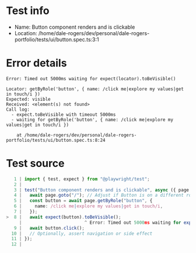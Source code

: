 # Test info

- Name: Button component renders and is clickable
- Location: /home/dale-rogers/dev/personal/dale-rogers-portfolio/tests/ui/button.spec.ts:3:1

# Error details

```
Error: Timed out 5000ms waiting for expect(locator).toBeVisible()

Locator: getByRole('button', { name: /click me|explore my values|get in touch/i })
Expected: visible
Received: <element(s) not found>
Call log:
  - expect.toBeVisible with timeout 5000ms
  - waiting for getByRole('button', { name: /click me|explore my values|get in touch/i })

    at /home/dale-rogers/dev/personal/dale-rogers-portfolio/tests/ui/button.spec.ts:8:24
```

# Test source

```ts
   1 | import { test, expect } from "@playwright/test";
   2 |
   3 | test("Button component renders and is clickable", async ({ page }) => {
   4 |   await page.goto("/"); // Adjust if Button is on a different route
   5 |   const button = await page.getByRole("button", {
   6 |     name: /click me|explore my values|get in touch/i,
   7 |   });
>  8 |   await expect(button).toBeVisible();
     |                        ^ Error: Timed out 5000ms waiting for expect(locator).toBeVisible()
   9 |   await button.click();
  10 |   // Optionally, assert navigation or side effect
  11 | });
  12 |
```